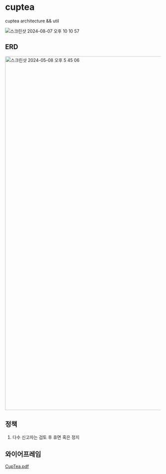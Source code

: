 # cuptea
cuptea architecture && util


![스크린샷 2024-08-07 오후 10 10 57](https://github.com/user-attachments/assets/008282eb-75bb-487f-93cc-0403ef5f954c)

## ERD

<img width="1143" alt="스크린샷 2024-05-08 오후 5 45 06" src="https://github.com/cup-of-tea-org/cuptea-util/assets/121741140/3b337382-0373-4edd-a2e1-ba40b5974403">



## 정책

1. 다수 신고자는 검토 후 휴면 혹은 정지

## 와이어프레임
[CupTea.pdf](https://github.com/cup-of-tea-org/cuptea-util/files/15272002/CupTea.pdf)


